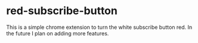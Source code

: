 # red-subscribe-button
This is a simple chrome extension to turn the white subscribe button red.
In the future I plan on adding more features.
